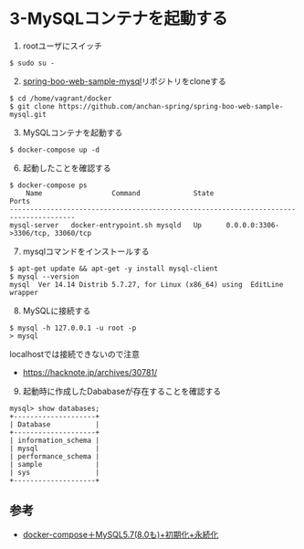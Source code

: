 # 3-MySQLコンテナを起動する

1. rootユーザにスイッチ
```
$ sudo su -
```

2. [spring-boo-web-sample-mysql](https://github.com/anchan-spring/spring-boo-web-sample-mysql)リポジトリをcloneする
```
$ cd /home/vagrant/docker
$ git clone https://github.com/anchan-spring/spring-boo-web-sample-mysql.git
```

3. MySQLコンテナを起動する
```
$ docker-compose up -d
```

6. 起動したことを確認する
```
$ docker-compose ps
    Name                 Command             State                 Ports
--------------------------------------------------------------------------------------
mysql-server   docker-entrypoint.sh mysqld   Up      0.0.0.0:3306->3306/tcp, 33060/tcp
```

7. mysqlコマンドをインストールする
```
$ apt-get update && apt-get -y install mysql-client
$ mysql --version
mysql  Ver 14.14 Distrib 5.7.27, for Linux (x86_64) using  EditLine wrapper
```

8. MySQLに接続する
```
$ mysql -h 127.0.0.1 -u root -p
> mysql
```

localhostでは接続できないので注意
 * https://hacknote.jp/archives/30781/

9. 起動時に作成したDababaseが存在することを確認する
```
mysql> show databases;
+--------------------+
| Database           |
+--------------------+
| information_schema |
| mysql              |
| performance_schema |
| sample             |
| sys                |
+--------------------+
```

## 参考

* [docker-compose＋MySQL5.7(8.0も)+初期化+永続化](https://qiita.com/juhn/items/274e44ee80354a39d872)


